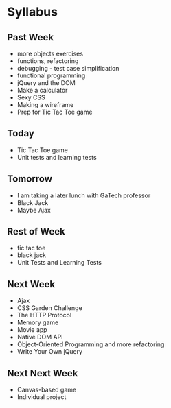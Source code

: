 # Syllabus

## Past Week

* more objects exercises
* functions, refactoring
* debugging - test case simplification
* functional programming
* jQuery and the DOM
* Make a calculator
* Sexy CSS
* Making a wireframe
* Prep for Tic Tac Toe game

## Today

* Tic Tac Toe game
* Unit tests and learning tests

## Tomorrow

* I am taking a later lunch with GaTech professor
* Black Jack
* Maybe Ajax

## Rest of Week

* tic tac toe
* black jack
* Unit Tests and Learning Tests

## Next Week

* Ajax
* CSS Garden Challenge
* The HTTP Protocol
* Memory game
* Movie app
* Native DOM API
* Object-Oriented Programming and more refactoring
* Write Your Own jQuery

## Next Next Week

* Canvas-based game
* Individual project
